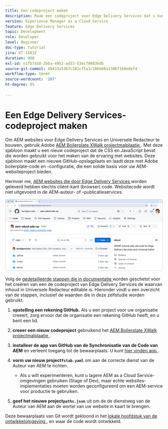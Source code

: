 ```yaml
---
title: Een codeproject maken
description: Maak een codeproject voor Edge Delivery Services dat u kunt bewerken met de Universal Editor.
version: Experience Manager as a Cloud Service
feature: Edge Delivery Services
topic: Development
role: Developer
level: Beginner
doc-type: Tutorial
jira: KT-15832
duration: 900
exl-id: e1fb7a58-2bba-4952-ad53-53ecf80836db
source-git-commit: 48433a5367c281cf5a1c106b08a1306f1b0e8ef4
workflow-type: tm+mt
source-wordcount: '287'
ht-degree: 0%

---
```


# Een Edge Delivery Services-codeproject maken

Om AEM websites voor Edge Delivery Services en Universele Redacteur te bouwen, gebruik Adobe [ AEM Boilerplate XWalk projectmalplaatje ](https://github.com/adobe-rnd/aem-boilerplate-xwalk). Met deze sjabloon maakt u een nieuw codeproject dat de CSS en JavaScript bevat die worden gebruikt voor het maken van de ervaring met websites. Deze sjabloon maakt een nieuwe GitHub-opslagplaats en laadt deze met Adobe boilerplate-code en -configuratie, die een solide basis voor uw AEM-websiteproject bieden.

Herinner me, [ AEM websites die door Edge Delivery Services ](https://experienceleague.adobe.com/nl/docs/experience-manager-learn/sites/edge-delivery-services/overview) worden geleverd hebben slechts cliënt-kant (browser) code. Websitecode wordt niet uitgevoerd in de AEM-auteur- of -publicatieservices.

![ Nieuw project van Edge Delivery Services ](./assets/1-new-project/new-project.png)

Volg de [ gedetailleerde stappen die in documentatie ](https://experienceleague.adobe.com/nl/docs/experience-manager-cloud-service/content/edge-delivery/wysiwyg-authoring/edge-dev-getting-started#create-github-project) worden geschetst voor het creëren van een de codeproject van Edge Delivery Services de waarvan inhoud in Universele Redacteur editable is.  Hieronder vindt u een overzicht van de stappen, inclusief de waarden die in deze zelfstudie worden gebruikt.

1. **opstelling een rekening GitHub.** Als u een project voor uw organisatie creeert, zorg ervoor dat de organisatie een rekening GitHub heeft, en u bent een lid.
2. **creeer een nieuw codeproject** gebruikend het [ AEM Boilerplate XWalk projectmalplaatje ](https://github.com/adobe-rnd/aem-boilerplate-xwalk).
3. **installeer de app van GitHub van de Synchronisatie van de Code van AEM** en verleent toegang tot de bewaarplaats. U kunt [ hier vinden app ](https://github.com/apps/aem-code-sync).
4. **vorm uw nieuw project`fstab.yaml`** om aan de correcte dienst van de Auteur van AEM te richten.

   * Als u wilt experimenteren, kunt u lagere AEM as a Cloud Service-omgevingen gebruiken (Stage of Dev), maar echte websites-implementaties moeten worden geconfigureerd om een AEM-service voor productie te gebruiken.

5. **geef het nieuwe project`paths.json`** uit om de de dienstweg van de Auteur van AEM aan de wortel van uw website in kaart te brengen.

Deze bewaarplaats van Git wordt gekloond in het [ lokale hoofdstuk van de ontwikkelomgeving ](https://experienceleague.adobe.com/nl/docs/experience-manager-learn/sites/edge-delivery-services/developing/universal-editor/3-local-development-environment), en waar de code wordt ontwikkeld.
